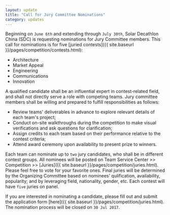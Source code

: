 ```yaml
---
layout: update
title: "Call for Jury Committee Nominations"
category: updates
---
```


Beginning on `June 6th` and extending through `July 30th`, Solar Decathlon China (SDC) is requesting nominations for Jury Committee members. This call for nominations is for five [juried contests]({{ site.baseurl }}/pages/competition/contests.html):

- Architecture
- Market Appeal
- Engineering
- Communications
- Innovation

A qualified candidate shall be an influential expert in contest-related field, and shall not directly serve a role with competing teams. Jury committee members shall be willing and prepared to fulfill responsibilities as follows:

- Review teams' deliverables in advance to explore relevant details of each team's project;
- Conduct on-site walkthroughs during the competition to make visual verifications and ask questions for clarification;
- Assign credits to each team based on their performance relative to the contest criteria;
- Attend award ceremony upon availability to present prize to winners.

Each team can nominate up to `two` jury candidates, who shall be in different contest groups. All nominees will be posted on Team Service Center >> Competition >> [Juries]({{ site.baseurl }}/pages/competition/juries.html). Please feel free to vote for your favorite ones. Final juries will be determined by the Organizing Committee based on nominees' qulification, availability, popularity; and by leveraging field, nationality, gender, etc. Each contest will have `five` juries on panel.

If you are interested in nominating a candidate, please fill out and submit the application form [here]({{ site.baseurl }}/pages/competition/juries.html). The nomination process will be closed on `30 Jul 2017`.